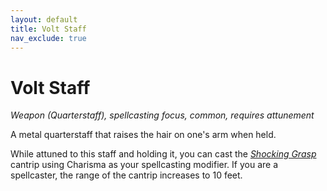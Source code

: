 ```yaml
---
layout: default
title: Volt Staff
nav_exclude: true
---
```


# Volt Staff

*Weapon (Quarterstaff), spellcasting focus, common, requires attunement*

A metal quarterstaff that raises the hair on one's arm when held.

While attuned to this staff and holding it, you can cast the [*Shocking Grasp*](../../../srd_spells/shocking_grasp) cantrip using Charisma as your spellcasting modifier. If you are a spellcaster, the range of the cantrip increases to 10 feet.